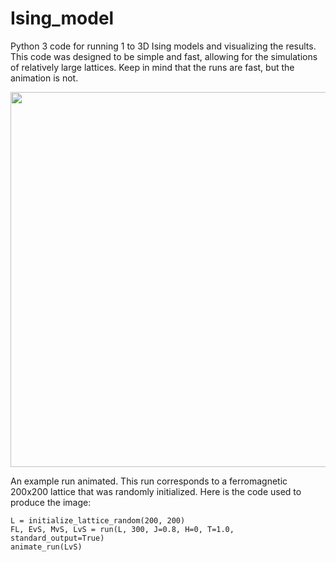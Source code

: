 # Ising_model

Python 3 code for running 1 to 3D Ising models and visualizing the results. 
This code was designed to be simple and fast, allowing for the simulations of relatively large lattices.
Keep in mind that the runs are fast, but the animation is not.

<p align="center">
<img src="./run.gif" width="800" height="600"/>
</p>

An example run animated. This run corresponds to a ferromagnetic 200x200 lattice that was randomly initialized.
Here is the code used to produce the image:

```
L = initialize_lattice_random(200, 200)
FL, EvS, MvS, LvS = run(L, 300, J=0.8, H=0, T=1.0, standard_output=True)
animate_run(LvS)
```
